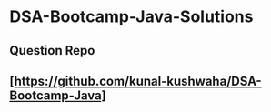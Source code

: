 # DSA-Bootcamp-Java-Solutions
## Question Repo 
## [https://github.com/kunal-kushwaha/DSA-Bootcamp-Java]
